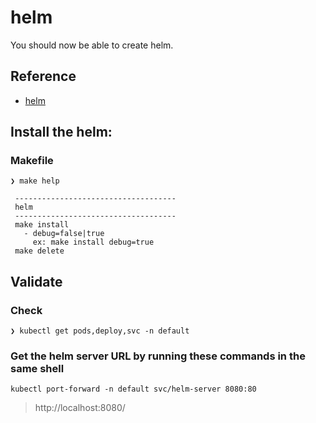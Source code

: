 # helm

You should now be able to create helm.

## Reference
* [helm]()

## Install the helm:
### Makefile

```
❯ make help 

 ------------------------------------
 helm
 ------------------------------------
 make install
   - debug=false|true
     ex: make install debug=true
 make delete
```

## Validate

### Check

```
❯ kubectl get pods,deploy,svc -n default                                       

```
### Get the helm server URL by running these commands in the same shell

```
kubectl port-forward -n default svc/helm-server 8080:80
```
> http://localhost:8080/

